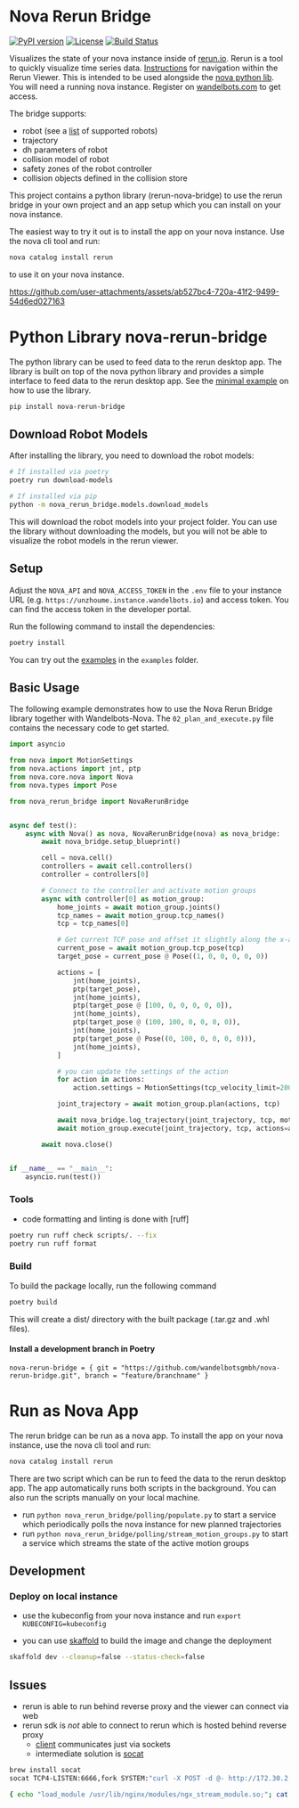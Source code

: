 # Nova Rerun Bridge

[![PyPI version](https://badge.fury.io/py/nova-rerun-bridge.svg)](https://badge.fury.io/py/nova-rerun-bridge)
[![License](https://img.shields.io/github/license/wandelbotsgmbh/nova-rerun-bridge.svg)](https://github.com/wandelbotsgmbh/nova-rerun-bridge/blob/main/LICENSE)
[![Build Status](https://github.com/wandelbotsgmbh/nova-rerun-bridge/actions/workflows/release.yml/badge.svg)](https://github.com/wandelbotsgmbh/nova-rerun-bridge/actions/workflows/release.yml)

Visualizes the state of your nova instance inside of [rerun.io](https://rerun.io). Rerun is a tool to quickly visualize time series data. [Instructions](https://rerun.io/docs/reference/viewer/overview) for navigation within the Rerun Viewer.
This is intended to be used alongside the [nova python lib](https://github.com/wandelbotsgmbh/wandelbots-nova). You will need a running nova instance. Register on [wandelbots.com](https://www.wandelbots.com/) to get access.

The bridge supports:

- robot (see a [list](https://wandelbotsgmbh.github.io/wandelbots-js-react-components/?path=/story/3d-view-robot-supported-models) of supported robots)
- trajectory
- dh parameters of robot
- collision model of robot
- safety zones of the robot controller
- collision objects defined in the collision store

This project contains a python library (rerun-nova-bridge) to use the rerun bridge in your own project and an app setup which you can install on your nova instance.

The easiest way to try it out is to install the app on your nova instance. Use the nova cli tool and run:

```bash
nova catalog install rerun
```

to use it on your nova instance.

https://github.com/user-attachments/assets/ab527bc4-720a-41f2-9499-54d6ed027163

# Python Library nova-rerun-bridge

The python library can be used to feed data to the rerun desktop app. The library is built on top of the nova python library and provides a simple interface to feed data to the rerun desktop app. See the [minimal example](https://github.com/wandelbotsgmbh/nova-rerun-bridge/tree/main/minimal_example) on how to use the library.

```bash
pip install nova-rerun-bridge
```

## Download Robot Models

After installing the library, you need to download the robot models:

```bash
# If installed via poetry
poetry run download-models

# If installed via pip
python -m nova_rerun_bridge.models.download_models
```

This will download the robot models into your project folder. You can use the library without downloading the models, but you will not be able to visualize the robot models in the rerun viewer.

## Setup

Adjust the `NOVA_API` and `NOVA_ACCESS_TOKEN` in the `.env` file to your instance URL (e.g. `https://unzhoume.instance.wandelbots.io`) and access token. You can find the access token in the developer portal.

Run the following command to install the dependencies:

```bash
poetry install
```

You can try out the [examples](https://github.com/wandelbotsgmbh/nova-rerun-bridge/tree/main/nova_rerun_bridge/examples) in the `examples` folder.

## Basic Usage

The following example demonstrates how to use the Nova Rerun Bridge library together with Wandelbots-Nova. The `02_plan_and_execute.py` file contains the necessary code to get started.

```python
import asyncio

from nova import MotionSettings
from nova.actions import jnt, ptp
from nova.core.nova import Nova
from nova.types import Pose

from nova_rerun_bridge import NovaRerunBridge


async def test():
    async with Nova() as nova, NovaRerunBridge(nova) as nova_bridge:
        await nova_bridge.setup_blueprint()

        cell = nova.cell()
        controllers = await cell.controllers()
        controller = controllers[0]

        # Connect to the controller and activate motion groups
        async with controller[0] as motion_group:
            home_joints = await motion_group.joints()
            tcp_names = await motion_group.tcp_names()
            tcp = tcp_names[0]

            # Get current TCP pose and offset it slightly along the x-axis
            current_pose = await motion_group.tcp_pose(tcp)
            target_pose = current_pose @ Pose((1, 0, 0, 0, 0, 0))

            actions = [
                jnt(home_joints),
                ptp(target_pose),
                jnt(home_joints),
                ptp(target_pose @ [100, 0, 0, 0, 0, 0]),
                jnt(home_joints),
                ptp(target_pose @ (100, 100, 0, 0, 0, 0)),
                jnt(home_joints),
                ptp(target_pose @ Pose((0, 100, 0, 0, 0, 0))),
                jnt(home_joints),
            ]

            # you can update the settings of the action
            for action in actions:
                action.settings = MotionSettings(tcp_velocity_limit=200)

            joint_trajectory = await motion_group.plan(actions, tcp)

            await nova_bridge.log_trajectory(joint_trajectory, tcp, motion_group)
            await motion_group.execute(joint_trajectory, tcp, actions=actions)

        await nova.close()


if __name__ == "__main__":
    asyncio.run(test())
```

### Tools

- code formatting and linting is done with [ruff]

```bash
poetry run ruff check scripts/. --fix
poetry run ruff format
```

### Build

To build the package locally, run the following command

```bash
poetry build
```

This will create a dist/ directory with the built package (.tar.gz and .whl files).

#### Install a development branch in Poetry

```
nova-rerun-bridge = { git = "https://github.com/wandelbotsgmbh/nova-rerun-bridge.git", branch = "feature/branchname" }
```

# Run as Nova App

The rerun bridge can be run as a nova app. To install the app on your nova instance, use the nova cli tool and run:

```bash
nova catalog install rerun
```

There are two script which can be run to feed the data to the rerun desktop app. The app automatically runs both scripts in the background. You can also run the scripts manually on your local machine.

- run `python nova_rerun_bridge/polling/populate.py` to start a service which periodically polls the nova instance for new planned trajectories
- run `python nova_rerun_bridge/polling/stream_motion_groups.py` to start a service which streams the state of the active motion groups

## Development

### Deploy on local instance

- use the kubeconfig from your nova instance and run `export KUBECONFIG=kubeconfig`

- you can use [skaffold](https://skaffold.dev/) to build the image and change the deployment

```bash
skaffold dev --cleanup=false --status-check=false
```

## Issues

- rerun is able to run behind reverse proxy and the viewer can connect via web
- rerun sdk is _not_ able to connect to rerun which is hosted behind reverse proxy
  - [client](https://github.com/rerun-io/rerun/blob/cf9299d9205134713687e54fdf13551ed1f44bce/crates/store/re_sdk_comms/src/buffered_client.rs#L2) communicates just via sockets
  - intermediate solution is [socat](https://linux.die.net/man/1/socat)

```bash
brew install socat
socat TCP4-LISTEN:6666,fork SYSTEM:"curl -X POST -d @- http://172.30.2.224/some/rerun/sdk/"

{ echo "load_module /usr/lib/nginx/modules/ngx_stream_module.so;"; cat /etc/nginx/nginx.conf; } > temp_file && mv temp_file /etc/nginx/nginx.conf
```
